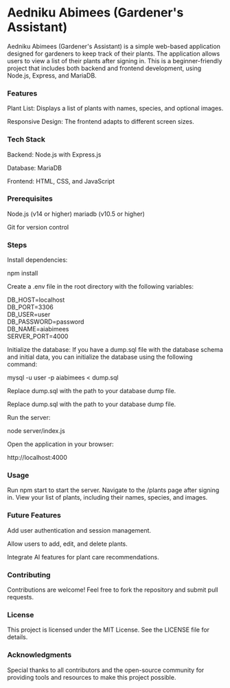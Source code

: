 # Aedniku Abimees (Gardener's Assistant)

Aedniku Abimees (Gardener's Assistant) is a simple web-based application designed for gardeners to keep track of their plants. The application allows users to view a list of their plants after signing in. This is a beginner-friendly project that includes both backend and frontend development, using Node.js, Express, and MariaDB.

### Features

Plant List: Displays a list of plants with names, species, and optional images.

Responsive Design: The frontend adapts to different screen sizes.

### Tech Stack

Backend: Node.js with Express.js

Database: MariaDB

Frontend: HTML, CSS, and JavaScript

### Prerequisites

Node.js (v14 or higher)
mariadb (v10.5 or higher)

Git for version control

### Steps

Install dependencies:

npm install

Create a .env file in the root directory with the following variables:

DB_HOST=localhost<br>
DB_PORT=3306<br>
DB_USER=user<br>
DB_PASSWORD=password<br>
DB_NAME=aiabimees<br>
SERVER_PORT=4000<br>

Initialize the database:
If you have a dump.sql file with the database schema and initial data, you can initialize the database using the following command:

mysql -u user -p aiabimees < dump.sql

Replace dump.sql with the path to your database dump file.

Replace dump.sql with the path to your database dump file.

Run the server:

node server/index.js

Open the application in your browser:

http://localhost:4000

### Usage

Run npm start to start the server.
Navigate to the /plants page after signing in.
View your list of plants, including their names, species, and images.


### Future Features

Add user authentication and session management.

Allow users to add, edit, and delete plants.

Integrate AI features for plant care recommendations.

### Contributing

Contributions are welcome! Feel free to fork the repository and submit pull requests.

### License

This project is licensed under the MIT License. See the LICENSE file for details.

### Acknowledgments

Special thanks to all contributors and the open-source community for providing tools and resources to make this project possible.

